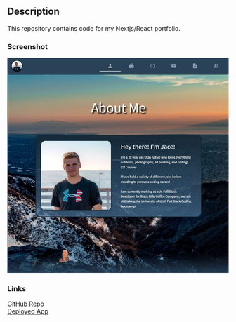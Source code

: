 ## Description  
This repository contains code for my Nextjs/React portfolio.

### Screenshot
![Webpage Screenshot](./assets/images/screenshot.JPG)

### Links  
[GitHub Repo](https://github.com/Jacee94/coding-portfolio-next)  
[Deployed App](https://jacecodes.dev/)